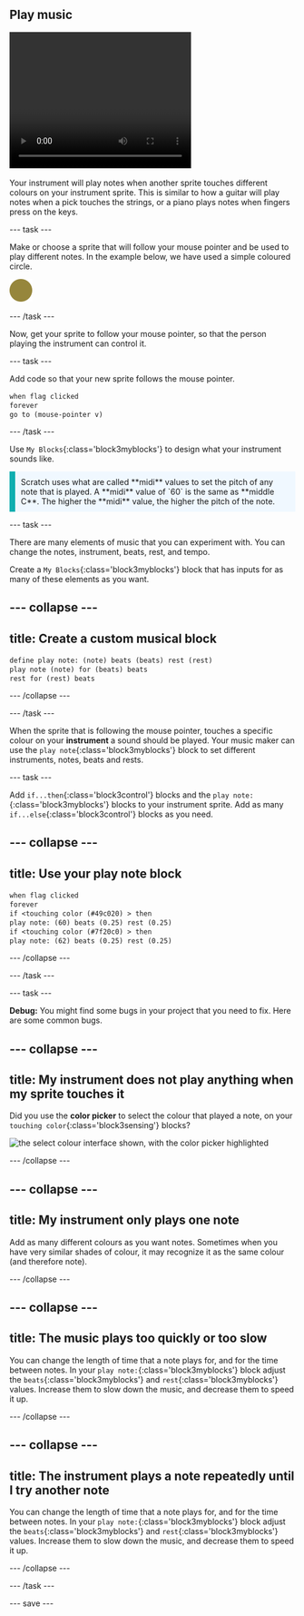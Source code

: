 ## Play music

<div style="display: flex; flex-wrap: wrap">
<div style="flex-basis: 200px; flex-grow: 1; margin-right: 15px;">

</div>
<div>
 <video width="320" height="240" controls>
  <source src="images/step-3-demo.mp4" type="video/mp4">
  Create a sprite that will interact with your instrument and play sounds.
</video>
</div>
</div>

Your instrument will play notes when another sprite touches different colours on your instrument sprite. This is similar to how a guitar will play notes when a pick touches the strings, or a piano plays notes when fingers press on the keys.

--- task ---

Make or choose a sprite that will follow your mouse pointer and be used to play different notes. In the example below, we have used a simple coloured circle.

![small gold circle sprite](images/pick.svg)

--- /task ---

Now, get your sprite to follow your mouse pointer, so that the person playing the instrument can control it.

--- task ---

Add code so that your new sprite follows the mouse pointer.

```blocks3
when flag clicked
forever
go to (mouse-pointer v)
```
--- /task ---

Use `My Blocks`{:class='block3myblocks'} to design what your instrument sounds like.

<p style='border-left: solid; border-width:10px; border-color: #0faeb0; background-color: aliceblue; padding: 10px;'>Scratch uses what are called **midi** values to set the pitch of any note that is played. A **midi** value of `60` is the same as **middle C**. The higher the **midi** value, the higher the pitch of the note.
</p>

--- task ---

There are many elements of music that you can experiment with. You can change the notes, instrument, beats, rest, and tempo.

Create a `My Blocks`{:class='block3myblocks'} block that has inputs for as many of these elements as you want.

--- collapse ---
---
title: Create a custom musical block
---

```blocks3
define play note: (note) beats (beats) rest (rest)
play note (note) for (beats) beats
rest for (rest) beats
```

--- /collapse ---

--- /task ---

When the sprite that is following the mouse pointer, touches a specific colour on your **instrument** a sound should be played. Your music maker can use the `play note`{:class='block3myblocks'} block to set different instruments, notes, beats and rests.

--- task ---

 Add `if...then`{:class='block3control'} blocks and the `play note:`{:class='block3myblocks'} blocks to your instrument sprite. Add as many `if...else`{:class='block3control'} blocks as you need.

 --- collapse ---
 ---
 title: Use your play note block
 ---
 
```blocks3
when flag clicked
forever
if <touching color (#49c020) > then
play note: (60) beats (0.25) rest (0.25)
if <touching color (#7f20c0) > then 
play note: (62) beats (0.25) rest (0.25)
```
 
 --- /collapse ---

--- /task ---

--- task ---

**Debug:** You might find some bugs in your project that you need to fix. Here are some common bugs.

--- collapse ---
---
title: My instrument does not play anything when my sprite touches it
---

Did you use the **color picker** to select the colour that played a note, on your `touching color`{:class='block3sensing'} blocks?

![the select colour interface shown, with the color picker highlighted](images/touching-color.png)

--- /collapse ---

--- collapse ---
---
title: My instrument only plays one note
---

Add as many different colours as you want notes. Sometimes when you have very similar shades of colour, it may recognize it as the same colour (and therefore note).

--- /collapse ---


--- collapse ---
---
title: The music plays too quickly or too slow
---

You can change the length of time that a note plays for, and for the time between notes. In your `play note:`{:class='block3myblocks'} block adjust the `beats`{:class='block3myblocks'} and `rest`{:class='block3myblocks'} values. Increase them to slow down the music, and decrease them to speed it up.

--- /collapse ---

--- collapse ---
---
title: The instrument plays a note repeatedly until I try another note
---

You can change the length of time that a note plays for, and for the time between notes. In your `play note:`{:class='block3myblocks'} block adjust the `beats`{:class='block3myblocks'} and `rest`{:class='block3myblocks'} values. Increase them to slow down the music, and decrease them to speed it up.

--- /collapse ---

--- /task ---

--- save ---

